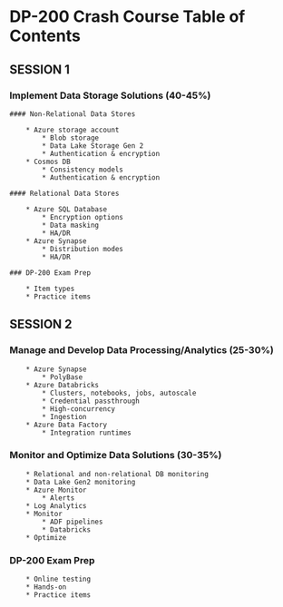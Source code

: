 # DP-200 Crash Course Table of Contents

## SESSION 1

### Implement Data Storage Solutions (40-45%)

    #### Non-Relational Data Stores

        * Azure storage account
            * Blob storage
            * Data Lake Storage Gen 2
            * Authentication & encryption
        * Cosmos DB
            * Consistency models
            * Authentication & encryption

    #### Relational Data Stores

        * Azure SQL Database
            * Encryption options
            * Data masking
            * HA/DR
        * Azure Synapse
            * Distribution modes
            * HA/DR

    ### DP-200 Exam Prep

        * Item types
        * Practice items

## SESSION 2

### Manage and Develop Data Processing/Analytics (25-30%)

        * Azure Synapse
            * PolyBase
        * Azure Databricks
            * Clusters, notebooks, jobs, autoscale
            * Credential passthrough
            * High-concurrency
            * Ingestion
        * Azure Data Factory
            * Integration runtimes

### Monitor and Optimize Data Solutions (30-35%)

        * Relational and non-relational DB monitoring
        * Data Lake Gen2 monitoring
        * Azure Monitor
            * Alerts
        * Log Analytics
        * Monitor
            * ADF pipelines
            * Databricks
        * Optimize

### DP-200 Exam Prep

        * Online testing
        * Hands-on
        * Practice items



